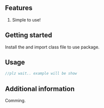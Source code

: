 
## Features

1. Simple to use!

## Getting started

Install the and import class file to use package.

## Usage

```dart
//plz wait.. example will be show
```

## Additional information

Comming.

